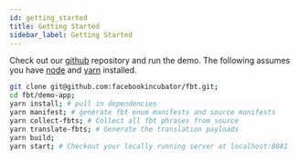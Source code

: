 ```yaml
---
id: getting_started
title: Getting Started
sidebar_label: Getting Started
---
```


Check out our [github](https://github.com/facebookincubator/fbt) repository and run the demo.
The following assumes you have [node](https://nodejs.org) and [yarn](https://yarnpkg.com) installed.
```bash
git clone git@github.com:facebookincubator/fbt.git;
cd fbt/demo-app;
yarn install; # pull in dependencies
yarn manifest; # generate fbt enum manifests and source manifests
yarn collect-fbts; # Collect all fbt phrases from source
yarn translate-fbts; # Generate the translation payloads
yarn build;
yarn start; # Checkout your locally running server at localhost:8081
```

